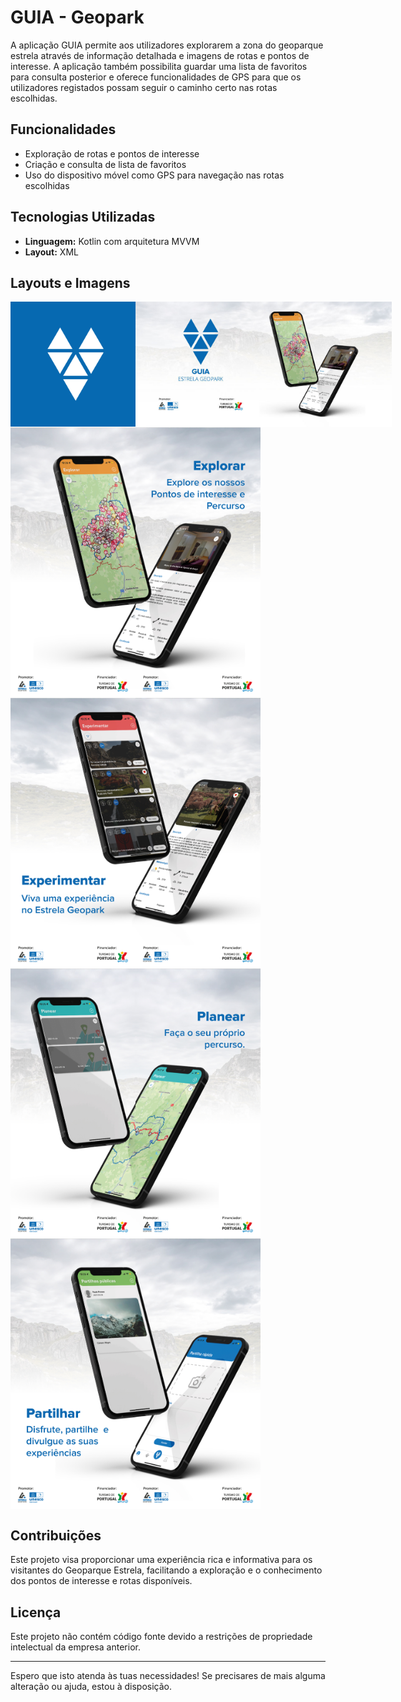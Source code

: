 # GUIA - Geopark

A aplicação GUIA permite aos utilizadores explorarem a zona do geoparque estrela através de informação detalhada e imagens de rotas e pontos de interesse. A aplicação também possibilita guardar uma lista de favoritos para consulta posterior e oferece funcionalidades de GPS para que os utilizadores registados possam seguir o caminho certo nas rotas escolhidas.

## Funcionalidades

- Exploração de rotas e pontos de interesse
- Criação e consulta de lista de favoritos
- Uso do dispositivo móvel como GPS para navegação nas rotas escolhidas

## Tecnologias Utilizadas

- **Linguagem:** Kotlin com arquitetura MVVM
- **Layout:** XML

## Layouts e Imagens

<div style="display: flex; align-items: center;">
  <img src="screenshots/guia.png" alt="Logo GUIA" width="200"/>
  <img src="screenshots/BannerPlayStore.jpg" alt="Banner Play Store" width="410"/>
</div>

<div style="display: flex;">
  <img src="screenshots/cena 2.jpg" alt="Cena 2" width="200"/>
  <img src="screenshots/cena 3.jpg" alt="Cena 3" width="200"/>
</div>
<div style="display: flex;">
  <img src="screenshots/cena 4.jpg" alt="Cena 4" width="200"/>
  <img src="screenshots/cena 5.jpg" alt="Cena 5" width="200"/>
</div>
<div style="display: flex;">
  <img src="screenshots/cena 6.jpg" alt="Cena 6" width="200"/>
  <img src="screenshots/cena 7.jpg" alt="Cena 7" width="200"/>
</div>
<div style="display: flex;">
  <img src="screenshots/cena 8.jpg" alt="Cena 8" width="200"/>
  <img src="screenshots/cena 9.jpg" alt="Cena 9" width="200"/>
</div>

## Contribuições

Este projeto visa proporcionar uma experiência rica e informativa para os visitantes do Geoparque Estrela, facilitando a exploração e o conhecimento dos pontos de interesse e rotas disponíveis.

## Licença

Este projeto não contém código fonte devido a restrições de propriedade intelectual da empresa anterior.

---

Espero que isto atenda às tuas necessidades! Se precisares de mais alguma alteração ou ajuda, estou à disposição.
